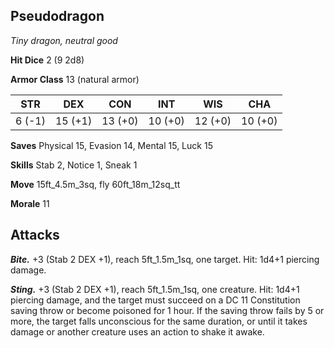 ## Pseudodragon

*Tiny dragon, neutral good*

**Hit Dice** 2 (9 2d8)

**Armor Class** 13 (natural armor)

| STR     | DEX     | CON     | INT     | WIS     | CHA     |
|---------|---------|---------|---------|---------|---------|
|  6 (-1) | 15 (+1) | 13 (+0) | 10 (+0) | 12 (+0) | 10 (+0) |

**Saves** Physical 15, Evasion 14, Mental 15, Luck 15

**Skills** Stab 2, Notice 1, Sneak 1

**Move** 15ft\_4.5m\_3sq, fly 60ft\_18m\_12sq\_tt

**Morale** 11

## Attacks

***Bite.*** +3 (Stab 2 DEX +1), reach 5ft\_1.5m\_1sq, one target. Hit: 1d4+1 piercing damage.

***Sting.*** +3 (Stab 2 DEX +1), reach 5ft\_1.5m\_1sq, one creature. Hit: 1d4+1 piercing damage, and the target must succeed on a DC 11 Constitution saving throw or become poisoned for 1 hour. If the saving throw fails by 5 or more, the target falls unconscious for the same duration, or until it takes damage or another creature uses an action to shake it awake.

